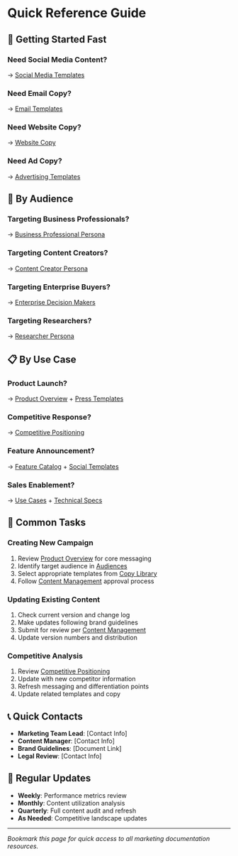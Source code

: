 # Quick Reference Guide

## 🚀 Getting Started Fast

### Need Social Media Content?
→ [Social Media Templates](./copy-library/social-media/)

### Need Email Copy?
→ [Email Templates](./copy-library/email/)

### Need Website Copy?
→ [Website Copy](./copy-library/website/)

### Need Ad Copy?
→ [Advertising Templates](./copy-library/advertising/)

## 🎯 By Audience

### Targeting Business Professionals?
→ [Business Professional Persona](./audiences/business-professionals.md)

### Targeting Content Creators?
→ [Content Creator Persona](./audiences/content-creators.md)

### Targeting Enterprise Buyers?
→ [Enterprise Decision Makers](./audiences/enterprise.md)

### Targeting Researchers?
→ [Researcher Persona](./audiences/researchers.md)

## 📋 By Use Case

### Product Launch?
→ [Product Overview](./product-overview/) + [Press Templates](./copy-library/press/)

### Competitive Response?
→ [Competitive Positioning](./competitive/)

### Feature Announcement?
→ [Feature Catalog](./features/) + [Social Templates](./copy-library/social-media/)

### Sales Enablement?
→ [Use Cases](./use-cases/) + [Technical Specs](./technical/)

## 🔧 Common Tasks

### Creating New Campaign
1. Review [Product Overview](./product-overview/) for core messaging
2. Identify target audience in [Audiences](./audiences/)
3. Select appropriate templates from [Copy Library](./copy-library/)
4. Follow [Content Management](./CONTENT_MANAGEMENT.md) approval process

### Updating Existing Content
1. Check current version and change log
2. Make updates following brand guidelines
3. Submit for review per [Content Management](./CONTENT_MANAGEMENT.md)
4. Update version numbers and distribution

### Competitive Analysis
1. Review [Competitive Positioning](./competitive/)
2. Update with new competitor information
3. Refresh messaging and differentiation points
4. Update related templates and copy

## 📞 Quick Contacts

- **Marketing Team Lead**: [Contact Info]
- **Content Manager**: [Contact Info]
- **Brand Guidelines**: [Document Link]
- **Legal Review**: [Contact Info]

## 🔄 Regular Updates

- **Weekly**: Performance metrics review
- **Monthly**: Content utilization analysis
- **Quarterly**: Full content audit and refresh
- **As Needed**: Competitive landscape updates

---

*Bookmark this page for quick access to all marketing documentation resources.*